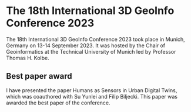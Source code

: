 # The 18th International 3D GeoInfo Conference 2023

The 18th International 3D GeoInfo Conference 2023 took place in Munich, Germany on 13-14 September 2023. It was hosted by the Chair of Geoinformatics at the Technical University of Munich led by Professor Thomas H. Kolbe.

## Best paper award

I have presented the paper Humans as Sensors in Urban Digital Twins, which was coauthored with Su Yunlei and Filip Biljecki. This paper was awarded the best paper of the conference.
